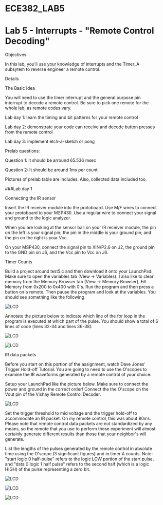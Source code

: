 ECE382_LAB5
===========
# Lab 5 - Interrupts - "Remote Control Decoding"




Objectives

In this lab, you'll use your knowledge of interrupts and the Timer_A subsytem to reverse engineer a remote control. 

Details

The Basic Idea

You will need to use the timer interrupt and the general purpose pin interrupt to decode a remote control. Be sure to pick one remote for the whole lab, as remote codes vary. 

Lab day 1: learn the timing and bit patterns for your remote control

Lab day 2: demonstrate your code can receive and decode button presses from the remote control

Lab day 3: implement etch-a-sketch or pong

Prelab questions:

Question 1: it should be arround 65.536 msec

Question 2: It should be around 1ms per count

Pictures of prelab table are includes. Also, collected data included too.

###Lab day 1

Connecting the IR sensor

Insert the IR receiver module into the protoboard. Use M/F wires to connect your protoboard to your MSP430. Use a regular wire to connect your signal and ground to the logic analyzer.

When you are looking at the sensor ball on your IR receiver module, the pin on the left is your signal pin; the pin in the middle is your ground pin; and the pin on the right is your Vcc. 

On your MSP430, connect the signal pin to XIN/P2.6 on J2, the ground pin to the GND pin on J6, and the Vcc pin to Vcc on J6. 

Timer Counts

Build a project around test5.c and then download it onto your LaunchPad. Make sure to open the variables tab (View -> Variables). I also like to clear memory from the Memory Browser tab (View -> Memory Browser), Fill Memory from 0x200 to 0x400 with 0's. Run the program and then press a button on a remote. Then pause the program and look at the variables. You should see something like the following. 

![LCD](https://raw.githubusercontent.com/gytenis98/ECE382_LAB5/master/arrayScreenShot.gif?raw=true "LCD")

Annotate the picture below to indicate which line of the for loop in the program is executed at which part of the pulse. You should show a total of 6 lines of code (lines 32-34 and lines 36-38). 

![LCD](https://raw.githubusercontent.com/gytenis98/ECE382_LAB5/master/irWave.gif?raw=true "LCD")

![LCD](https://raw.githubusercontent.com/gytenis98/ECE382_LAB5/master/2014-11-04%2023.02.57.jpg?raw=true "LCD")

IR data packets

Before you start on this portion of the assignment, watch Dave Jones' Trigger Hold-off Tutorial. You are going to need to use the O'scopes to examine the IR waveforms generated by a remote control of your choice. 

Setup your LaunchPad like the picture below. Make sure to connect the power and ground in the correct order! Connect the the O'scope on the Vout pin of the Vishay Remote Control Decoder. 

![LCD](https://raw.githubusercontent.com/gytenis98/ECE382_LAB5/master/launchpadSetup.jpg?raw=true "LCD")

Set the trigger threshold to mid voltage and the trigger hold-off to accommodate an IR packet. On my remote control, this was about 80ms. Please note that remote control data packets are not standardized by any means, so the remote that you use to perform these experiment will almost certainly generate different results than those that your neighbor's will generate.

List the lengths of the pulses generated by the remote control in absolute time using the O'scope (3 significant figures) and in timer A counts. Note: "start logic 0 half-pulse" refers to the logic LOW portion of the start pulse, and "data 0 logic 1 half pulse" refers to the second half (which is a logic HIGH) of the pulse representing a zero bit.


![LCD](https://raw.githubusercontent.com/gytenis98/ECE382_LAB5/master/2014-11-04%2023.16.37.jpg?raw=true "LCD")

![LCD](https://raw.githubusercontent.com/gytenis98/ECE382_LAB5/master/2014-11-04%2023.16.44.jpg?raw=true "LCD")

![LCD](https://raw.githubusercontent.com/gytenis98/ECE382_LAB5/master/2014-11-04%2023.16.47.jpg?raw=true "LCD")


